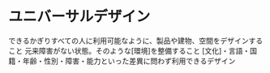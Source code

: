 # ユニバーサルデザイン
 できるかぎりすべての人に利用可能なように、製品や建物、空間をデザインすること
 元来障害がない状態。そのような[環境]を整備すること
 [文化]・言語・国籍・年齢・性別・障害・能力といった差異に問わず利用できるデザイン
